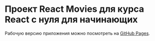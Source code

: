 # Проект React Movies для курса React с нуля для начинающих 

Рабочую версию приложения можно посмотреть на [GitHub Pages](https://prozorog.github.io/react-shop/).
